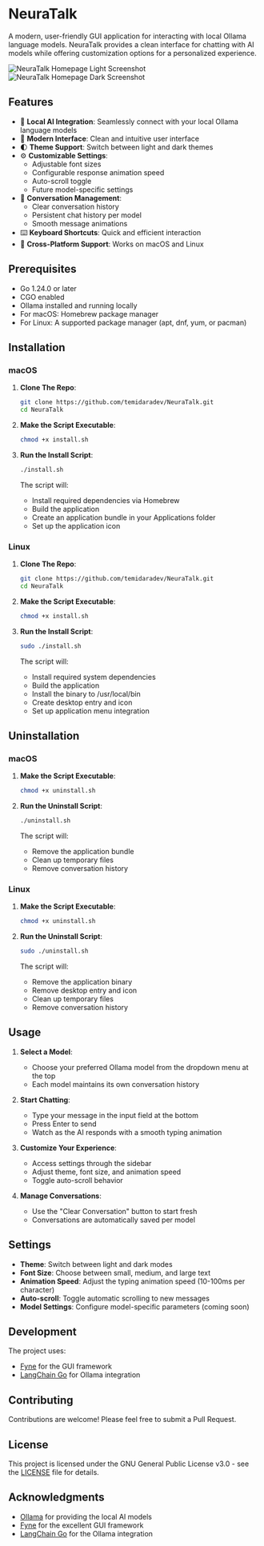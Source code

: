 # NeuraTalk

A modern, user-friendly GUI application for interacting with local Ollama language models. NeuraTalk provides a clean interface for chatting with AI models while offering customization options for a personalized experience.

![NeuraTalk Homepage Light Screenshot](https://github.com/temidaradev/NeuraTalk/blob/ede85a8224671852f3751d0201bd11aaac10fd4c/screenshot_light.png?raw=true)
![NeuraTalk Homepage Dark Screenshot](https://github.com/temidaradev/NeuraTalk/blob/ede85a8224671852f3751d0201bd11aaac10fd4c/screenshot_dark.png?raw=true)

## Features

- 🤖 **Local AI Integration**: Seamlessly connect with your local Ollama language models
- 🎨 **Modern Interface**: Clean and intuitive user interface
- 🌓 **Theme Support**: Switch between light and dark themes
- ⚙️ **Customizable Settings**:
  - Adjustable font sizes
  - Configurable response animation speed
  - Auto-scroll toggle
  - Future model-specific settings
- 💬 **Conversation Management**:
  - Clear conversation history
  - Persistent chat history per model
  - Smooth message animations
- ⌨️ **Keyboard Shortcuts**: Quick and efficient interaction
- 🔄 **Cross-Platform Support**: Works on macOS and Linux

## Prerequisites

- Go 1.24.0 or later
- CGO enabled
- Ollama installed and running locally
- For macOS: Homebrew package manager
- For Linux: A supported package manager (apt, dnf, yum, or pacman)

## Installation

### macOS

1. **Clone The Repo**:

   ```bash
   git clone https://github.com/temidaradev/NeuraTalk.git
   cd NeuraTalk
   ```

2. **Make the Script Executable**:

   ```bash
   chmod +x install.sh
   ```

3. **Run the Install Script**:

   ```bash
   ./install.sh
   ```

   The script will:

   - Install required dependencies via Homebrew
   - Build the application
   - Create an application bundle in your Applications folder
   - Set up the application icon

### Linux

1. **Clone The Repo**:

   ```bash
   git clone https://github.com/temidaradev/NeuraTalk.git
   cd NeuraTalk
   ```

2. **Make the Script Executable**:

   ```bash
   chmod +x install.sh
   ```

3. **Run the Install Script**:

   ```bash
   sudo ./install.sh
   ```

   The script will:

   - Install required system dependencies
   - Build the application
   - Install the binary to /usr/local/bin
   - Create desktop entry and icon
   - Set up application menu integration

## Uninstallation

### macOS

1. **Make the Script Executable**:

   ```bash
   chmod +x uninstall.sh
   ```

2. **Run the Uninstall Script**:

   ```bash
   ./uninstall.sh
   ```

   The script will:

   - Remove the application bundle
   - Clean up temporary files
   - Remove conversation history

### Linux

1. **Make the Script Executable**:

   ```bash
   chmod +x uninstall.sh
   ```

2. **Run the Uninstall Script**:

   ```bash
   sudo ./uninstall.sh
   ```

   The script will:

   - Remove the application binary
   - Remove desktop entry and icon
   - Clean up temporary files
   - Remove conversation history

## Usage

1. **Select a Model**:

   - Choose your preferred Ollama model from the dropdown menu at the top
   - Each model maintains its own conversation history

2. **Start Chatting**:

   - Type your message in the input field at the bottom
   - Press Enter to send
   - Watch as the AI responds with a smooth typing animation

3. **Customize Your Experience**:

   - Access settings through the sidebar
   - Adjust theme, font size, and animation speed
   - Toggle auto-scroll behavior

4. **Manage Conversations**:
   - Use the "Clear Conversation" button to start fresh
   - Conversations are automatically saved per model

## Settings

- **Theme**: Switch between light and dark modes
- **Font Size**: Choose between small, medium, and large text
- **Animation Speed**: Adjust the typing animation speed (10-100ms per character)
- **Auto-scroll**: Toggle automatic scrolling to new messages
- **Model Settings**: Configure model-specific parameters (coming soon)

## Development

The project uses:

- [Fyne](https://fyne.io/) for the GUI framework
- [LangChain Go](https://github.com/tmc/langchaingo) for Ollama integration

## Contributing

Contributions are welcome! Please feel free to submit a Pull Request.

## License

This project is licensed under the GNU General Public License v3.0 - see the [LICENSE](LICENSE) file for details.

## Acknowledgments

- [Ollama](https://ollama.ai/) for providing the local AI models
- [Fyne](https://fyne.io/) for the excellent GUI framework
- [LangChain Go](https://github.com/tmc/langchaingo) for the Ollama integration
